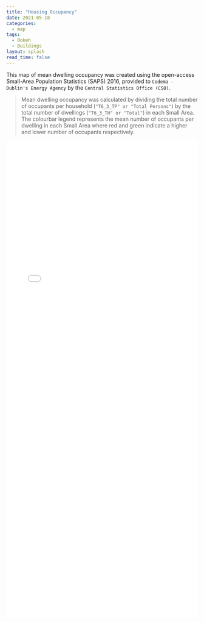 ```yaml
---
title: "Housing Occupancy"
date: 2021-05-18
categories:
  - map
tags:
  - Bokeh
  - Buildings
layout: splash
read_time: false
---
```


This map of mean dwelling occupancy was created using the open-access Small-Area Population Statistics (SAPS) 2016, provided to `Codema - Dublin's Energy Agency` by the `Central Statistics Office (CSO)`. 

> Mean dwelling occupancy was calculated by dividing the total number of occupants per household (`"T6_3_TP" or "Total Persons"`) by the total number of dwellings (`"T6_3_TH" or "Total"`) in each Small Area. The colourbar legend represents the mean number of occupants per dwelling in each Small Area where red and green indicate a higher and lower number of occupants respectively. 

<div style="height: 1250px; width: 100%;">
  <iframe
    type="text/html"
    src="{{ site.baseurl }}/assets/html/small_area_housing_occupancy.html"
    style="height: 100%; width: 100%; border: 0;">
  </iframe>
</div>
